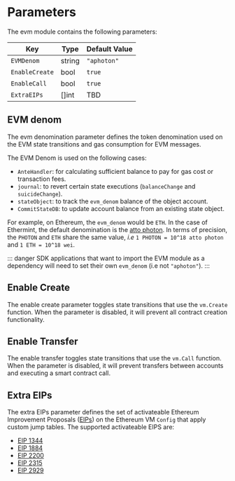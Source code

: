 <!--
order: 7
-->

# Parameters

The evm module contains the following parameters:

| Key            | Type   | Default Value |
|----------------|--------|---------------|
| `EVMDenom`     | string | `"aphoton"`   |
| `EnableCreate` | bool   | `true`        |
| `EnableCall`   | bool   | `true`        |
| `ExtraEIPs`    | []int  | TBD           |

## EVM denom

The evm denomination parameter defines the token denomination used on the EVM state transitions and
gas consumption for EVM messages.

The EVM Denom is used on the following cases:

* `AnteHandler`: for calculating sufficient balance to pay for gas cost or transaction fees.
* `journal`: to revert certain state executions (`balanceChange` and `suicideChange`).
* `stateObject`: to track the `evm_denom` balance of the object account.
* `CommitStateDB`: to update account balance from an existing state object.

For example, on Ethereum, the `evm_denom` would be `ETH`. In the case of Ethermint, the default denomination is the [atto photon](./../../../docs/basics/photon.md). In terms of precision, the `PHOTON` and `ETH` share the same value, _i.e_ `1 PHOTON = 10^18 atto photon` and `1 ETH = 10^18 wei`.

::: danger
SDK applications that want to import the EVM module as a dependency will need to set their own `evm_denom` (i.e not `"aphoton"`).
:::

## Enable Create

The enable create parameter toggles state transitions that use the `vm.Create` function. When the
parameter is disabled, it will prevent all contract creation functionality.

## Enable Transfer

The enable transfer toggles state transitions that use the `vm.Call` function. When the parameter is
disabled, it will prevent transfers between accounts and executing a smart contract call.

## Extra EIPs

The extra EIPs parameter defines the set of activateable Ethereum Improvement Proposals ([EIPs](https://ethereum.org/en/eips/))
on the Ethereum VM `Config` that apply custom jump tables.
The supported activateable EIPS are:

* [EIP 1344](https://eips.ethereum.org/EIPS/eip-1344)
* [EIP 1884](https://eips.ethereum.org/EIPS/eip-1884)
* [EIP 2200](https://eips.ethereum.org/EIPS/eip-2200)
* [EIP 2315](https://eips.ethereum.org/EIPS/eip-2315)
* [EIP 2929](https://eips.ethereum.org/EIPS/eip-2929)
